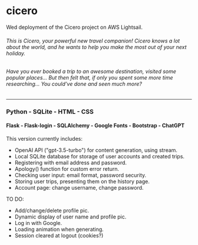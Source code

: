 # cicero

Wed deployment of the Cicero project on AWS Lightsail.

###### This is Cicero, your powerful new travel companion! Cicero knows a lot about the world, and he wants to help you make the most out of your next holiday.

###### Have you ever booked a trip to an awesome destination, visited some popular places… But then felt that, if only you spent some more time researching… You could’ve done and seen much more?

----------------------------------------------------------------------------------------------------------------------------

### Python - SQLite - HTML - CSS
#### Flask - Flask-login - SQLAlchemy - Google Fonts - Bootstrap - ChatGPT

This version currently includes:
- OpenAI API ("gpt-3.5-turbo") for content generation, using stream.
- Local SQLite database for storage of user accounts and created trips.
- Registering with email address and password.
- Apology() function for custom error return.
- Checking user input: email format, password security.
- Storing user trips, presenting them on the history page.
- Account page: change username, change password.

TO DO:
- Add/change/delete profile pic.
- Dynamic display of user name and profile pic.
- Log in with Google.
- Loading animation when generating.
- Session cleared at logout (cookies?)
